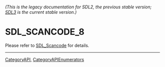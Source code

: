 ###### (This is the legacy documentation for SDL2, the previous stable version; [SDL3](https://wiki.libsdl.org/SDL3/) is the current stable version.)
# SDL_SCANCODE_8

Please refer to [SDL_Scancode](SDL_Scancode) for details.

----
[CategoryAPI](CategoryAPI), [CategoryAPIEnumerators](CategoryAPIEnumerators)

